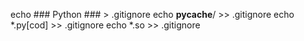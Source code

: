 echo ### Python ### > .gitignore
echo __pycache__/ >> .gitignore
echo *.py[cod] >> .gitignore
echo *.so >> .gitignore